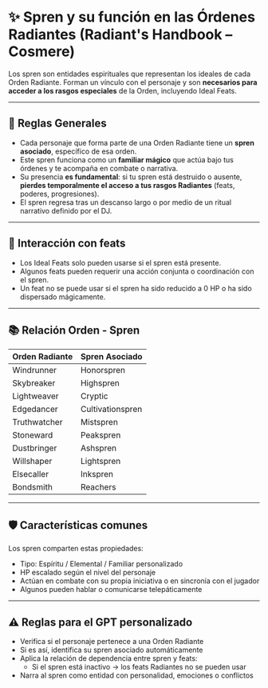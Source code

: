 # ✨ Spren y su función en las Órdenes Radiantes (Radiant's Handbook – Cosmere)

Los spren son entidades espirituales que representan los ideales de cada Orden Radiante. Forman un vínculo con el personaje y son **necesarios para acceder a los rasgos especiales** de la Orden, incluyendo Ideal Feats.

---

## 📘 Reglas Generales

- Cada personaje que forma parte de una Orden Radiante tiene un **spren asociado**, específico de esa orden.
- Este spren funciona como un **familiar mágico** que actúa bajo tus órdenes y te acompaña en combate o narrativa.
- Su presencia **es fundamental**: si tu spren está destruido o ausente, **pierdes temporalmente el acceso a tus rasgos Radiantes** (feats, poderes, progresiones).
- El spren regresa tras un descanso largo o por medio de un ritual narrativo definido por el DJ.

---

## 🔄 Interacción con feats

- Los Ideal Feats solo pueden usarse si el spren está presente.
- Algunos feats pueden requerir una acción conjunta o coordinación con el spren.
- Un feat no se puede usar si el spren ha sido reducido a 0 HP o ha sido dispersado mágicamente.

---

## 📚 Relación Orden - Spren

| Orden Radiante | Spren Asociado   |
|----------------|------------------|
| Windrunner     | Honorspren       |
| Skybreaker     | Highspren        |
| Lightweaver    | Cryptic          |
| Edgedancer     | Cultivationspren |
| Truthwatcher   | Mistspren        |
| Stoneward      | Peakspren        |
| Dustbringer    | Ashspren         |
| Willshaper     | Lightspren       |
| Elsecaller     | Inkspren         |
| Bondsmith      | Reachers         |

---

## 🛡 Características comunes

Los spren comparten estas propiedades:

- Tipo: Espíritu / Elemental / Familiar personalizado
- HP escalado según el nivel del personaje
- Actúan en combate con su propia iniciativa o en sincronía con el jugador
- Algunos pueden hablar o comunicarse telepáticamente

---

## ⚠️ Reglas para el GPT personalizado

- Verifica si el personaje pertenece a una Orden Radiante
- Si es así, identifica su spren asociado automáticamente
- Aplica la relación de dependencia entre spren y feats:
  - Si el spren está inactivo → los feats Radiantes no se pueden usar
- Narra al spren como entidad con personalidad, emociones o conflictos